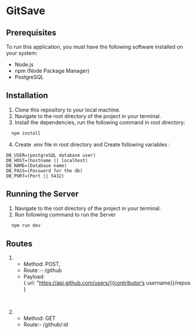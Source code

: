 # GitSave

## Prerequisites
To run this application, you must have the following software installed on your system:

- Node.js
- npm (Node Package Manager)
- PostgreSQL

## Installation

1. Clone this repository to your local machine.
2. Navigate to the root directory of the project in your terminal.
3. Install the dependencies, run the following command in root directory:

```bash
  npm install
```
4. Create .env file in root directory and Create following variables :

``` 
DB_USER=(postgreSQL database user)
DB_HOST=(hostname || localhost)
DB_NAME=(Database name)
DB_PASS=(Password for the db)
DB_PORT=(Port || 5432)
```

## Running the Server

1. Navigate to the root directory of the project in your terminal.
2. Run following command to run the Server
```bash
  npm run dev
```

## Routes
1. - Method: POST,
    - Route :-  /github
    - Payload: <br/>{ url: "https://api.github.com/users/{{contributor’s username}}/repos }

<br/>

2. - Method: GET
    - Route:- /github/:id


    